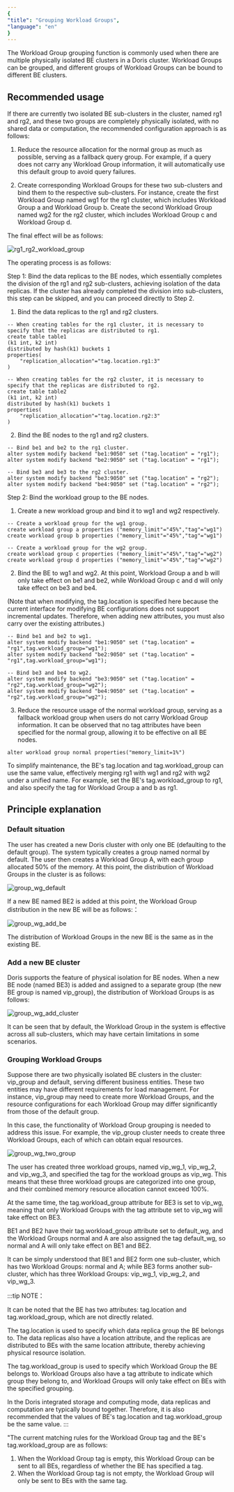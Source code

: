 ```yaml
---
{
"title": "Grouping Workload Groups",
"language": "en"
}
---
```


<!--
Licensed to the Apache Software Foundation (ASF) under one
or more contributor license agreements.  See the NOTICE file
distributed with this work for additional information
regarding copyright ownership.  The ASF licenses this file
to you under the Apache License, Version 2.0 (the
"License"); you may not use this file except in compliance
with the License.  You may obtain a copy of the License at

  http://www.apache.org/licenses/LICENSE-2.0

Unless required by applicable law or agreed to in writing,
software distributed under the License is distributed on an
"AS IS" BASIS, WITHOUT WARRANTIES OR CONDITIONS OF ANY
KIND, either express or implied.  See the License for the
specific language governing permissions and limitations
under the License.
-->

The Workload Group grouping function is commonly used when there are multiple physically isolated BE clusters in a Doris cluster. Workload Groups can be grouped, and different groups of Workload Groups can be bound to different BE clusters.

## Recommended usage

If there are currently two isolated BE sub-clusters in the cluster, named rg1 and rg2, and these two groups are completely physically isolated, with no shared data or computation, the recommended configuration approach is as follows:

1. Reduce the resource allocation for the normal group as much as possible, serving as a fallback query group. For example, if a query does not carry any Workload Group information, it will automatically use this default group to avoid query failures.

2. Create corresponding Workload Groups for these two sub-clusters and bind them to the respective sub-clusters. For instance, create the first Workload Group named wg1 for the rg1 cluster, which includes Workload Group a and Workload Group b. Create the second Workload Group named wg2 for the rg2 cluster, which includes Workload Group c and Workload Group d.

The final effect will be as follows:

![rg1_rg2_workload_group](/images/workload-management/rg1_rg2_workload_group.png)

The operating process is as follows:

Step 1: Bind the data replicas to the BE nodes, which essentially completes the division of the rg1 and rg2 sub-clusters, achieving isolation of the data replicas. If the cluster has already completed the division into sub-clusters, this step can be skipped, and you can proceed directly to Step 2.
1. Bind the data replicas to the rg1 and rg2 clusters.
```
-- When creating tables for the rg1 cluster, it is necessary to specify that the replicas are distributed to rg1.
create table table1
(k1 int, k2 int)
distributed by hash(k1) buckets 1
properties(
    "replication_allocation"="tag.location.rg1:3"
)

-- When creating tables for the rg2 cluster, it is necessary to specify that the replicas are distributed to rg2.
create table table2
(k1 int, k2 int)
distributed by hash(k1) buckets 1
properties(
    "replication_allocation"="tag.location.rg2:3"
)
```

2. Bind the BE nodes to the rg1 and rg2 clusters.
```
-- Bind be1 and be2 to the rg1 cluster.
alter system modify backend "be1:9050" set ("tag.location" = "rg1");
alter system modify backend "be2:9050" set ("tag.location" = "rg1");

-- Bind be3 and be3 to the rg2 cluster.
alter system modify backend "be3:9050" set ("tag.location" = "rg2");
alter system modify backend "be4:9050" set ("tag.location" = "rg2");
```

Step 2: Bind the workload group to the BE nodes.
1. Create a new workload group and bind it to wg1 and wg2 respectively.
```
-- Create a workload group for the wg1 group.
create workload group a properties ("memory_limit"="45%","tag"="wg1")
create workload group b properties ("memory_limit"="45%","tag"="wg1")

-- Create a workload group for the wg2 group.
create workload group c properties ("memory_limit"="45%","tag"="wg2")
create workload group d properties ("memory_limit"="45%","tag"="wg2")
```

2. Bind the BE to wg1 and wg2. At this point, Workload Group a and b will only take effect on be1 and be2, while Workload Group c and d will only take effect on be3 and be4.

(Note that when modifying, the tag.location is specified here because the current interface for modifying BE configurations does not support incremental updates. Therefore, when adding new attributes, you must also carry over the existing attributes.)
```
-- Bind be1 and be2 to wg1.
alter system modify backend "be1:9050" set ("tag.location" = "rg1",tag.workload_group="wg1");
alter system modify backend "be2:9050" set ("tag.location" = "rg1",tag.workload_group="wg1");

-- Bind be3 and be4 to wg2.
alter system modify backend "be3:9050" set ("tag.location" = "rg2",tag.workload_group="wg2");
alter system modify backend "be4:9050" set ("tag.location" = "rg2",tag.workload_group="wg2");
```

3. Reduce the resource usage of the normal workload group, serving as a fallback workload group when users do not carry Workload Group information. It can be observed that no tag attributes have been specified for the normal group, allowing it to be effective on all BE nodes.
```
alter workload group normal properties("memory_limit=1%")
```
To simplify maintenance, the BE's tag.location and tag.workload_group can use the same value, effectively merging rg1 with wg1 and rg2 with wg2 under a unified name. For example, set the BE's tag.workload_group to rg1, and also specify the tag for Workload Group a and b as rg1.


## Principle explanation
### Default situation
The user has created a new Doris cluster with only one BE (defaulting to the default group). The system typically creates a group named normal by default. The user then creates a Workload Group A, with each group allocated 50% of the memory. At this point, the distribution of Workload Groups in the cluster is as follows:

![group_wg_default](/images/workload-management/group_wg_default.png)

If a new BE named BE2 is added at this point, the Workload Group distribution in the new BE will be as follows:：

![group_wg_add_be](/images/workload-management/group_wg_add_be.png)

The distribution of Workload Groups in the new BE is the same as in the existing BE.

### Add a new BE cluster
Doris supports the feature of physical isolation for BE nodes. When a new BE node (named BE3) is added and assigned to a separate group (the new BE group is named vip_group), the distribution of Workload Groups is as follows:

![group_wg_add_cluster](/images/workload-management/group_wg_add_cluster.png)

It can be seen that by default, the Workload Group in the system is effective across all sub-clusters, which may have certain limitations in some scenarios.

### Grouping Workload Groups
Suppose there are two physically isolated BE clusters in the cluster: vip_group and default, serving different business entities. These two entities may have different requirements for load management. For instance, vip_group may need to create more Workload Groups, and the resource configurations for each Workload Group may differ significantly from those of the default group.

In this case, the functionality of Workload Group grouping is needed to address this issue. For example, the vip_group cluster needs to create three Workload Groups, each of which can obtain equal resources.

![group_wg_two_group](/images/workload-management/group_wg_two_group.png)

The user has created three workload groups, named vip_wg_1, vip_wg_2, and vip_wg_3, and specified the tag for the workload groups as vip_wg. This means that these three workload groups are categorized into one group, and their combined memory resource allocation cannot exceed 100%.

At the same time, the tag.workload_group attribute for BE3 is set to vip_wg, meaning that only Workload Groups with the tag attribute set to vip_wg will take effect on BE3.

BE1 and BE2 have their tag.workload_group attribute set to default_wg, and the Workload Groups normal and A are also assigned the tag default_wg, so normal and A will only take effect on BE1 and BE2.

It can be simply understood that BE1 and BE2 form one sub-cluster, which has two Workload Groups: normal and A; while BE3 forms another sub-cluster, which has three Workload Groups: vip_wg_1, vip_wg_2, and vip_wg_3.

:::tip
NOTE：

It can be noted that the BE has two attributes: tag.location and tag.workload_group, which are not directly related.

The tag.location is used to specify which data replica group the BE belongs to. The data replicas also have a location attribute, and the replicas are distributed to BEs with the same location attribute, thereby achieving physical resource isolation.

The tag.workload_group is used to specify which Workload Group the BE belongs to. Workload Groups also have a tag attribute to indicate which group they belong to, and Workload Groups will only take effect on BEs with the specified grouping.

In the Doris integrated storage and computing mode, data replicas and computation are typically bound together. Therefore, it is also recommended that the values of BE's tag.location and tag.workload_group be the same value.
:::


"The current matching rules for the Workload Group tag and the BE's tag.workload_group are as follows:
1. When the Workload Group tag is empty, this Workload Group can be sent to all BEs, regardless of whether the BE has specified a tag.
2. When the Workload Group tag is not empty, the Workload Group will only be sent to BEs with the same tag.


